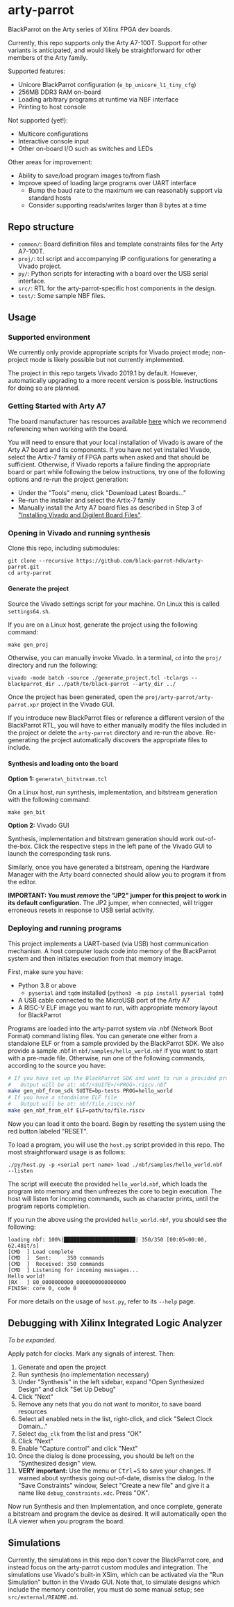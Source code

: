 # arty-parrot

BlackParrot on the Arty series of Xilinx FPGA dev boards.

Currently, this repo supports only the Arty A7-100T. Support for other variants is anticipated, and
would likely be straightforward for other members of the Arty family.

Supported features:
- Unicore BlackParrot configuration (`e_bp_unicore_l1_tiny_cfg`)
- 256MB DDR3 RAM on-board
- Loading arbitrary programs at runtime via NBF interface
- Printing to host console

Not supported (yet!):
- Multicore configurations
- Interactive console input
- Other on-board I/O such as switches and LEDs

Other areas for improvement:
- Ability to save/load program images to/from flash
- Improve speed of loading large programs over UART interface
  - Bump the baud rate to the maximum we can reasonably support via standard hosts
  - Consider supporting reads/writes larger than 8 bytes at a time

## Repo structure

- `common/`: Board definition files and template constraints files for the Arty A7-100T.
- `proj/`: tcl script and accompanying IP configurations for generating a Vivado project.
- `py/`: Python scripts for interacting with a board over the USB serial interface.
- `src/`: RTL for the arty-parrot-specific host components in the design.
- `test/`: Some sample NBF files.

## Usage

### Supported environment

We currently only provide appropriate scripts for Vivado project mode; non-project mode is likely
possible but not currently implemented.

The project in this repo targets Vivado 2019.1 by default. However, automatically upgrading to a
more recent version is possible. Instructions for doing so are planned.

### Getting Started with Arty A7

The board manufacturer has resources available [here](https://reference.digilentinc.com/programmable-logic/arty-a7/start)
which we recommend referencing when working with the board.

You will need to ensure that your local installation of Vivado is aware of the Arty A7 board and its
components. If you have not yet installed Vivado, select the Artix-7 family of FPGA parts when asked
and that should be sufficient. Otherwise, if Vivado reports a failure finding the appropriate board
or part while following the below instructions, try one of the following options and re-run the
project generation:
- Under the "Tools" menu, click "Download Latest Boards..."
- Re-run the installer and select the Artix-7 family
- Manually install the Arty A7 board files as described in Step 3 of
  ["Installing Vivado and Digilent Board Files"](https://reference.digilentinc.com/vivado/installing-vivado/start).

### Opening in Vivado and running synthesis

Clone this repo, including submodules:

```
git clone --recursive https://github.com/black-parrot-hdk/arty-parrot.git
cd arty-parrot
```

#### Generate the project

Source the Vivado settings script for your machine. On Linux this is called `settings64.sh`.

If you are on a Linux host, generate the project using the following command:

```
make gen_proj
```

Otherwise, you can manually invoke Vivado. In a terminal, `cd` into the `proj/` directory and run
the following:

```
vivado -mode batch -source ./generate_project.tcl -tclargs --blackparrot_dir ../path/to/black-parrot --arty_dir ../
```

Once the project has been generated, open the `proj/arty-parrot/arty-parrot.xpr` project in the Vivado GUI.

If you introduce new BlackParrot files or reference a different version of the BlackParrot RTL, you
will have to either manually modify the files included in the project or delete the `arty-parrot`
directory and re-run the above. Re-generating the project automatically discovers the appropriate
files to include.

#### Synthesis and loading onto the board

**Option 1:** `generate\_bitstream.tcl`

On a Linux host, run synthesis, implementation, and bitstream generation with the following command:

```
make gen_bit
```

**Option 2:** Vivado GUI

Synthesis, implementation and bitstream generation should work out-of-the-box. Click the respective steps
in the left pane of the Vivado GUI to launch the corresponding task runs.

Similarly, once you have generated a bitstream, opening the Hardware Manager with the Arty board
connected should allow you to program it from the editor.

**IMPORTANT: You must _remove_ the "JP2" jumper for this project to work in its default
configuration.** The JP2 jumper, when connected, will trigger erroneous resets in response to USB
serial activity.

### Deploying and running programs

This project implements a UART-based (via USB) host communication mechanism. A host computer loads
code into memory of the BlackParrot system and then initiates execution from that memory image.

First, make sure you have:

- Python 3.8 or above
    - `pyserial` and `tqdm` installed (`python3 -m pip install pyserial tqdm`)
- A USB cable connected to the MicroUSB port of the Arty A7
- A RISC-V ELF image you want to run, with appropriate memory layout for BlackParrot

Programs are loaded into the arty-parrot system via .nbf (Network Boot Format) command listing
files. You can generate one either from a standalone ELF or from a sample provided by the
BlackParrot SDK. We also provide a sample .nbf in `nbf/samples/hello_world.nbf` if you want to start
with a pre-made file. Otherwise, run one of the following commands, according to the source you
have:

```bash
# If you have set up the BlackParrot SDK and want to run a provided program from the SDK
#   Output will be at: nbf/<SUITE>/<PROG>.riscv.nbf
make gen_nbf_from_sdk SUITE=bp-tests PROG=hello_world
# If you have a standalone ELF file
#   Output will be at: nbf/file.riscv.nbf
make gen_nbf_from_elf ELF=path/to/file.riscv
```

Now you can load it onto the board. Begin by resetting the system using the red button labeled
"RESET".

To load a program, you will use the `host.py` script provided in this repo. The most straightforward
usage is as follows:

```
./py/host.py -p <serial port name> load ./nbf/samples/hello_world.nbf --listen
```

The script will execute the provided `hello_world.nbf`, which loads the program into memory and then
unfreezes the core to begin execution. The host will listen for incoming commands, such as character
prints, until the program reports completion.

If you run the above using the provided `hello_world.nbf`, you should see the following:

```
loading nbf: 100%|███████████████████████| 350/350 [00:05<00:00, 62.48it/s]
[CMD  ] Load complete
[CMD  ]  Sent:     350 commands
[CMD  ]  Received: 350 commands
[CMD  ] Listening for incoming messages...
Hello world!
[RX   ] 80_0000000000_0000000000000000
FINISH: core 0, code 0
```

For more details on the usage of `host.py`, refer to its `--help` page.

## Debugging with Xilinx Integrated Logic Analyzer

_To be expanded._

Apply patch for clocks. Mark any signals of interest. Then:
1. Generate and open the project
1. Run synthesis (no implementation necessary)
1. Under "Synthesis" in the left sidebar, expand "Open Synthesized Design" and click "Set Up Debug"
1. Click "Next"
1. Remove any nets that you do not want to monitor, to save board resources
1. Select all enabled nets in the list, right-click, and click "Select Clock Domain..."
1. Select `dbg_clk` from the list and press "OK"
1. Click "Next"
1. Enable "Capture control" and click "Next"
1. Once the dialog is done processing, you should be left on the "Synthesized design" view.
1. **VERY important:** Use the menu or <kbd>Ctrl</kbd>+<kbd>S</kbd> to save your changes. If warned about synthesis going out-of-date, dismiss the dialog. In the "Save Constraints" window, Select "Create a new file" and give it a name like `debug_constraints.xdc`. Press "OK".

Now run Synthesis and then Implementation, and once complete, generate a bitstream and program the device as desired. It will automatically open the ILA viewer when you program the board.

## Simulations

Currently, the simulations in this repo don't cover the BlackParrot core, and instead focus on the
arty-parrot custom modules and integration. The simulations use Vivado's built-in XSim, which can be
activated via the "Run Simulation" button in the Vivado GUI. Note that, to simulate designs which
include the memory controller, you must do some manual setup; see `src/external/README.md`.
